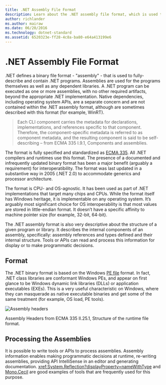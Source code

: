 ```yaml
---
title: .NET Assembly File Format
description: Learn about the .NET assembly file format, which is used to describe and contain .NET apps and libraries.
author: richlander
ms.author: mairaw
ms.date: 06/20/2016
ms.technology: dotnet-standard
ms.assetid: 6520323e-ff28-4c8a-ba80-e64a413199e6
---
```

# .NET Assembly File Format

.NET defines a binary file format - "assembly" - that is used to fully-describe and contain .NET programs. Assemblies are used for the programs themselves as well as any dependent libraries. A .NET program can be executed as one or more assemblies, with no other required artifacts, beyond the appropriate .NET implementation. Native dependencies, including operating system APIs, are a separate concern and are not contained within the .NET assembly format, although are sometimes described with this format (for example, WinRT).

> Each CLI component carries the metadata for declarations, implementations, and references specific to that component. Therefore, the component-specific metadata is referred to as component metadata, and the resulting component is said to be self-describing – from ECMA 335 I.9.1, Components and assemblies.

The format is fully specified and standardized as [ECMA 335](https://www.ecma-international.org/publications/standards/Ecma-335.htm). All .NET compilers and runtimes use this format. The presence of a documented and infrequently updated binary format has been a major benefit (arguably a requirement) for interoperatibility. The format was last updated in a substantive way in 2005 (.NET 2.0) to accommodate generics and processor architecture.

The format is CPU- and OS-agnostic. It has been used as part of .NET implementations that target many chips and CPUs. While the format itself has Windows heritage, it is implementable on any operating system. It’s arguably most significant choice for OS interoperability is that most values are stored in little-endian format. It doesn’t have a specific affinity to machine pointer size (for example, 32-bit, 64-bit).

The .NET assembly format is also very descriptive about the structure of a given program or library. It describes the internal components of an assembly, specifically: assembly references and types defined and their internal structure. Tools or APIs can read and process this information for display or to make programmatic decisions.

## Format

The .NET binary format is based on the Windows [PE file](https://en.wikipedia.org/wiki/Portable_Executable) format. In fact, .NET class libraries are conformant Windows PEs, and appear on first glance to be Windows dynamic link libraries (DLLs) or application executables (EXEs). This is a very useful characteristic on Windows, where they can masquerade as native executable binaries and get some of the same treatment (for example, OS load, PE tools).

![Assembly headers](./media/assembly-format/assembly-headers.png)

Assembly Headers from ECMA 335 II.25.1, Structure of the runtime file format.

## Processing the Assemblies

It is possible to write tools or APIs to process assemblies. Assembly information enables making programmatic decisions at runtime, re-writing assemblies, providing API IntelliSense in an editor and generating documentation. <xref:System.Reflection?displayProperty=nameWithType> and [Mono.Cecil](https://www.mono-project.com/docs/tools+libraries/libraries/Mono.Cecil/) are good examples of tools that are frequently used for this purpose.
